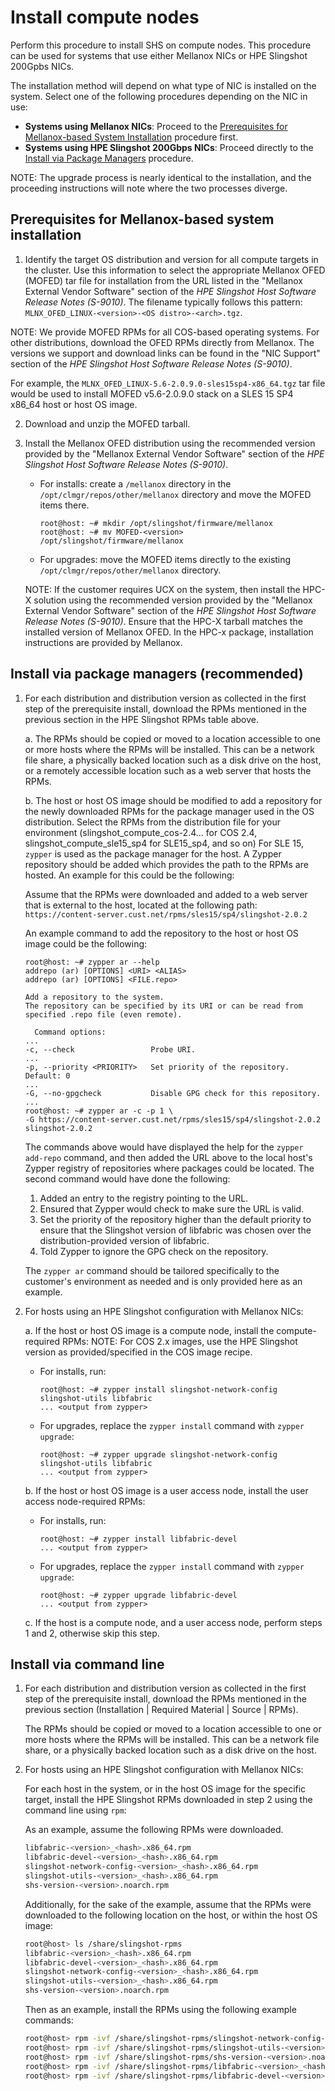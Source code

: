 
# Install compute nodes

Perform this procedure to install SHS on compute nodes. This procedure can be used for systems that use either Mellanox NICs or HPE Slingshot 200Gpbs NICs.

The installation method will depend on what type of NIC is installed on the system.
Select one of the following procedures depending on the NIC in use:

- **Systems using Mellanox NICs**: Proceed to the [Prerequisites for Mellanox-based System Installation](install_or_upgrade_compute_nodes.md#install-or-upgrade-compute-nodes/prerequisites-for-mellanox-based-system-installation) procedure first.
- **Systems using HPE Slingshot 200Gbps NICs**: Proceed directly to the [Install via Package Managers](install_or_upgrade_compute_nodes.md#install-or-upgrade-compute-nodes/install-via-package-managers-recommended) procedure.

NOTE: The upgrade process is nearly identical to the installation, and the proceeding instructions will note where the two processes diverge.

## Prerequisites for Mellanox-based system installation

1. Identify the target OS distribution and version for all compute targets in the cluster. Use this information to select the appropriate Mellanox OFED (MOFED) tar file for installation from the URL listed in the "Mellanox External Vendor Software" section of the _HPE Slingshot Host Software Release Notes (S-9010)_. The filename typically follows this pattern: `MLNX_OFED_LINUX-<version>-<OS distro>-<arch>.tgz`.

NOTE: We provide MOFED RPMs for all COS-based operating systems. For other distributions, download the OFED RPMs directly from Mellanox. The versions we support and download links can be found in the "NIC Support" section of the _HPE Slingshot Host Software Release Notes (S-9010)_.

   For example, the `MLNX_OFED_LINUX-5.6-2.0.9.0-sles15sp4-x86_64.tgz` tar file would be used to install MOFED v5.6-2.0.9.0 stack on a SLES 15 SP4 x86_64 host or host OS image.

2. Download and unzip the MOFED tarball.

3. Install the Mellanox OFED distribution using the recommended version provided by the "Mellanox External Vendor Software" section of the _HPE Slingshot Host Software Release Notes (S-9010)_.

   - For installs: create a `/mellanox` directory in the `/opt/clmgr/repos/other/mellanox` directory and move the MOFED items there.

     ```screen
     root@host: ~# mkdir /opt/slingshot/firmware/mellanox
     root@host: ~# mv MOFED-<version> /opt/slingshot/firmware/mellanox
     ```

   - For upgrades: move the MOFED items directly to the existing `/opt/clmgr/repos/other/mellanox` directory.

   NOTE: If the customer requires UCX on the system, then install the HPC-X solution using the recommended version provided by the "Mellanox External Vendor Software" section of the _HPE Slingshot Host Software Release Notes (S-9010)_. Ensure that the HPC-X tarball matches the installed version of Mellanox OFED. In the HPC-x package, installation instructions are provided by Mellanox.

## Install via package managers (recommended)

1. For each distribution and distribution version as collected in the first step of the prerequisite install, download the RPMs mentioned in the previous section in the HPE Slingshot RPMs table above.

   a. The RPMs should be copied or moved to a location accessible to one or more hosts where the RPMs will be installed. This can be a network file share, a physically backed location such as a disk drive on the host, or a remotely accessible location such as a web server that hosts the RPMs.

   b. The host or host OS image should be modified to add a repository for the newly downloaded RPMs for the package manager used in the OS distribution. Select the RPMs from the distribution file for your environment (slingshot_compute_cos-2.4... for COS 2.4, slingshot_compute_sle15_sp4 for SLE15_sp4, and so on)
   For SLE 15, `zypper` is used as the package manager for the host. A Zypper repository should be added which provides the path to the RPMs are hosted. An example for this could be the following:

   Assume that the RPMs were downloaded and added to a web server that is external to the host,
   located at the following path: `https://content-server.cust.net/rpms/sles15/sp4/slingshot-2.0.2`

   An example command to add the repository to the host or host OS image could be the following:

   ```screen
   root@host: ~# zypper ar --help
   addrepo (ar) [OPTIONS] <URI> <ALIAS>
   addrepo (ar) [OPTIONS] <FILE.repo>

   Add a repository to the system.
   The repository can be specified by its URI or can be read from specified .repo file (even remote).

     Command options:
   ...
   -c, --check                 Probe URI.
   ...
   -p, --priority <PRIORITY>   Set priority of the repository. Default: 0
   ...
   -G, --no-gpgcheck           Disable GPG check for this repository.
   ...
   root@host: ~# zypper ar -c -p 1 \
   -G https://content-server.cust.net/rpms/sles15/sp4/slingshot-2.0.2 slingshot-2.0.2
   ```

   The commands above would have displayed the help for the `zypper add-repo`
   command, and then added the URL above to the local host's Zypper registry
   of repositories where packages could be located. The second command would have
   done the following:

   1. Added an entry to the registry pointing to the URL.
   2. Ensured that Zypper would check to make sure the URL is valid.
   3. Set the priority of the repository higher than the default priority to ensure that the Slingshot version of libfabric was chosen over the distribution-provided version of libfabric.
   4. Told Zypper to ignore the GPG check on the repository.

   The `zypper ar` command should be tailored specifically to the customer's environment as needed and is only provided here as an example.

2. For hosts using an HPE Slingshot configuration with Mellanox NICs:

   a. If the host or host OS image is a compute node, install the compute-required RPMs:
   NOTE: For COS 2.x images, use the HPE Slingshot version as provided/specified in the COS image recipe.

    - For installs, run:

      ```screen
      root@host: ~# zypper install slingshot-network-config slingshot-utils libfabric
      ... <output from zypper>
      ```

    - For upgrades, replace the `zypper install` command with `zypper upgrade`:

      ```screen
      root@host: ~# zypper upgrade slingshot-network-config slingshot-utils libfabric
      ... <output from zypper>
      ```

   b. If the host or host OS image is a user access node, install the user access node-required RPMs:

     - For installs, run:

       ```screen
       root@host: ~# zypper install libfabric-devel
       ... <output from zypper>
       ```

     - For upgrades, replace the `zypper install` command with `zypper upgrade`:

       ```screen
       root@host: ~# zypper upgrade libfabric-devel
       ... <output from zypper>
       ```

   c. If the host is a compute node, and a user access node, perform steps 1 and 2, otherwise skip this step.

## Install via command line

1. For each distribution and distribution version as collected in the first step of the prerequisite install, download the RPMs mentioned in the previous section (Installation | Required Material | Source | RPMs).

   The RPMs should be copied or moved to a location accessible to one or more hosts where the RPMs will be installed. This can be a network file share, or a physically backed location such as a disk drive on the host.

2. For hosts using an HPE Slingshot configuration with Mellanox NICs:

   For each host in the system, or in the host OS image for the specific target, install the HPE Slingshot RPMs downloaded in step 2 using the command line using `rpm`:

   As an example, assume the following RPMs were downloaded.

   ```bash
   libfabric-<version>_<hash>.x86_64.rpm
   libfabric-devel-<version>_<hash>.x86_64.rpm
   slingshot-network-config-<version>_<hash>.x86_64.rpm
   slingshot-utils-<version>_<hash>.x86_64.rpm
   shs-version-<version>.noarch.rpm
   ```

   Additionally, for the sake of the example, assume that the RPMs were downloaded to the following location on the host, or within the host OS image:

   ```bash
   root@host> ls /share/slingshot-rpms
   libfabric-<version>_<hash>.x86_64.rpm
   libfabric-devel-<version>_<hash>.x86_64.rpm
   slingshot-network-config-<version>_<hash>.x86_64.rpm
   slingshot-utils-<version>_<hash>.x86_64.rpm
   shs-version-<version>.noarch.rpm
   ```

   Then as an example, install the RPMs using the following example commands:

   ```bash
   root@host> rpm -ivf /share/slingshot-rpms/slingshot-network-config-<version>_<hash>.x86_64.rpm
   root@host> rpm -ivf /share/slingshot-rpms/slingshot-utils-<version>_<hash>.x86_64.rpm
   root@host> rpm -ivf /share/slingshot-rpms/shs-version-<version>.noarch.rpm
   root@host> rpm -ivf /share/slingshot-rpms/libfabric-<version>_<hash>.x86_64.rpm
   root@host> rpm -ivf /share/slingshot-rpms/libfabric-devel-<version>_<hash>.x86_64.rpm
   ```
